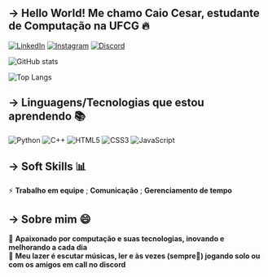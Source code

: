 
## -> Hello World! Me chamo Caio Cesar, estudante de Computação na UFCG 🔥

[![LinkedIn](https://img.shields.io/badge/LinkedIn-000?style=for-the-badge&logo=linkedin&logoColor=0E76A8)](https://www.linkedin.com/in/caio-cesar-vieira-cavalcanti-8a36a9247/)
[![Instagram](https://img.shields.io/badge/Instagram-000?style=for-the-badge&logo=instagram)](https://www.instagram.com/cesar.c4io/)
[![Discord](https://img.shields.io/badge/Discord-000?style=for-the-badge&logo=discord)](cesar.c4io) 

![GitHub stats](https://github-readme-stats.vercel.app/api?username=CesarImperas&theme=algolia&show_icons=true)

![Top Langs](https://github-readme-stats-git-masterrstaa-rickstaa.vercel.app/api/top-langs/?username=CesarImperas&layout=compact&bg_color=003&border_color=30A3DC&title_color=E94D5F&text_color=FFF)

## -> Linguagens/Tecnologias que estou aprendendo 📚

![Python](https://img.shields.io/badge/Python-000?style=for-the-badge&logo=python)
![C++](https://img.shields.io/badge/C%2B%2B-000?style=for-the-badge&logo=c%2B%2B&logoColor=00599C)
![HTML5](https://img.shields.io/badge/HTML5-000?style=for-the-badge&logo=html5)
![CSS3](https://img.shields.io/badge/CSS3-000?style=for-the-badge&logo=css3&logoColor=264CE4)
![JavaScript](https://img.shields.io/badge/JavaScript-000?style=for-the-badge&logo=javascript)

## -> Soft Skills 📊

⚡ **Trabalho em equipe** ; **Comunicação** ; **Gerenciamento de tempo**

## -> Sobre mim 😄

🔸 **Apaixonado por computação e suas tecnologias, inovando e melhorando a cada dia** <br>
🔸 **Meu lazer é escutar músicas, ler e às vezes (sempre🤭) jogando solo ou com os amigos em call no discord**
